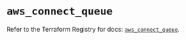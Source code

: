 # `aws_connect_queue`

Refer to the Terraform Registry for docs: [`aws_connect_queue`](https://registry.terraform.io/providers/hashicorp/aws/3.76.1/docs/resources/connect_queue).
